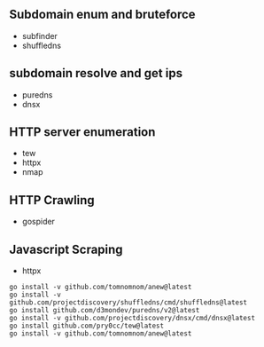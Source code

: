 ## Subdomain enum and bruteforce
- subfinder   
- shuffledns

## subdomain resolve and get ips
- puredns   
- dnsx

## HTTP server enumeration
- tew  
- httpx  
- nmap  


## HTTP Crawling
- gospider   


## Javascript Scraping
- httpx   

```
go install -v github.com/tomnomnom/anew@latest
go install -v github.com/projectdiscovery/shuffledns/cmd/shuffledns@latest
go install github.com/d3mondev/puredns/v2@latest
go install -v github.com/projectdiscovery/dnsx/cmd/dnsx@latest
go install github.com/pry0cc/tew@latest
go install -v github.com/tomnomnom/anew@latest

```